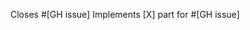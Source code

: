 <!--- Related item(s) from the GitHub Issue tracker, closing the completed items via this PR -->
Closes #[GH issue]
Implements [X] part for #[GH issue]

<!--- Summary of changes including design decisions -->

